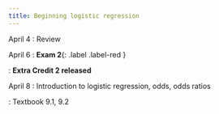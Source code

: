 ```yaml
---
title: Beginning logistic regression
---
```


April 4
: Review

April 6
: **Exam 2**{: .label .label-red }

: **Extra Credit 2 released**

April 8
: Introduction to logistic regression, odds, odds ratios

: Textbook 9.1, 9.2